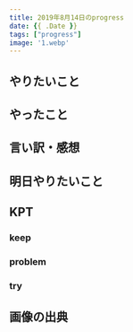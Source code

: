 ```yaml
---
title: 2019年8月14日のprogress
date: {{ .Date }}
tags: ["progress"]
image: '1.webp'
---
```


<!-- 序文があってもいいかも -->

## やりたいこと
<!-- 実現可能性を考慮して -->

## やったこと
<!-- twitterとか埋め込みながら -->

## 言い訳・感想
<!-- 理由をつけることで解決の緒を見つける -->

## 明日やりたいこと
<!-- - 実現可能性を考慮せずに -->


## KPT
<!-- やりたいこととやったことの差分を埋めるために必要なこと -->

### keep

### problem

### try

## 画像の出典
